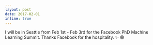 ```yaml
---
layout: post
date: 2017-02-01
inline: true
---
```

I will be in Seattle from Feb 1st - Feb 3rd for the Facebook PhD Machine Learning Summit. Thanks Facebook for the hospitality. :sparkles: :smile:
